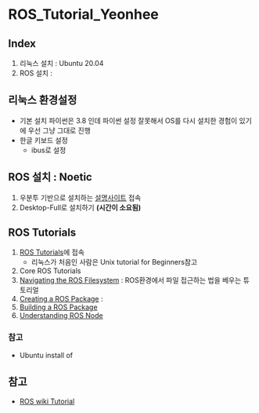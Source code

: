 # ROS_Tutorial_Yeonhee
## Index  
1. 리눅스 설치 : Ubuntu 20.04 
2. ROS 설치 :  


## 리눅스 환경설정 
- 기본 설치 파이썬은 3.8 인데 파이썬 설정 잘못해서 OS를 다시 설치한 경험이 있기에 우선 그냥 그대로 진행 
- 한글 키보드 설정   
    - ibus로 설정 

## ROS 설치 : Noetic    
1. 우분투 기반으로 설치하는 [설명사이트](http://wiki.ros.org/Installation/Ubuntu) 접속 
2. Desktop-Full로 설치하기 **(시간이 소요됨)**  

## ROS Tutorials
1. [ROS Tutorials](http://wiki.ros.org/ROS/Tutorials)에 접속  
    * 리눅스가 처음인 사람은 Unix tutorial for Beginners참고
2. Core ROS Tutorials
3. [Navigating the ROS Filesystem](http://wiki.ros.org/ROS/Tutorials/NavigatingTheFilesystem)
: ROS환경에서 파일 접근하는 법을 베우는 튜토리얼  
4. [Creating a ROS Package](http://wiki.ros.org/ROS/Tutorials/CreatingPackage) :    
5. [Building a ROS Package](http://wiki.ros.org/ROS/Tutorials/BuildingPackages)
6. [Understanding ROS Node](http://wiki.ros.org/ROS/Tutorials/UnderstandingNodes)

### 참고
- Ubuntu install of


## 참고 
- [ROS wiki Tutorial](http://wiki.ros.org/ROS/Tutorials)